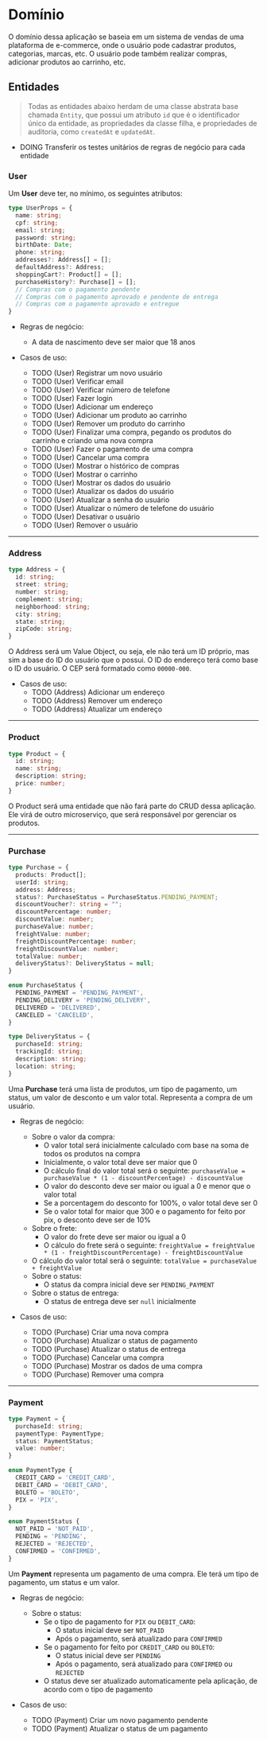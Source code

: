 # Domínio

O domínio dessa aplicação se baseia em um sistema de vendas de uma plataforma de e-commerce, onde o usuário pode cadastrar produtos, categorias, marcas, etc. O usuário pode também realizar compras, adicionar produtos ao carrinho, etc.

## Entidades

> Todas as entidades abaixo herdam de uma classe abstrata base chamada `Entity`, que possui um atributo `id` que é o identificador único da entidade, as propriedades da classe filha, e propriedades de auditoria, como `createdAt` e `updatedAt`.

- DOING Transferir os testes unitários de regras de negócio para cada entidade

### User

Um **User** deve ter, no mínimo, os seguintes atributos:

```typescript
type UserProps = {
  name: string;
  cpf: string;
  email: string;
  password: string;
  birthDate: Date;
  phone: string;
  addresses?: Address[] = [];
  defaultAddress?: Address;
  shoppingCart?: Product[] = [];
  purchaseHistory?: Purchase[] = [];
  // Compras com o pagamento pendente
  // Compras com o pagamento aprovado e pendente de entrega
  // Compras com o pagamento aprovado e entregue
}
```

- Regras de negócio:
  - A data de nascimento deve ser maior que 18 anos

- Casos de uso:
  - TODO (User) Registrar um novo usuário
  - TODO (User) Verificar email
  - TODO (User) Verificar número de telefone
  - TODO (User) Fazer login
  - TODO (User) Adicionar um endereço
  - TODO (User) Adicionar um produto ao carrinho
  - TODO (User) Remover um produto do carrinho
  - TODO (User) Finalizar uma compra, pegando os produtos do carrinho e criando uma nova compra
  - TODO (User) Fazer o pagamento de uma compra
  - TODO (User) Cancelar uma compra
  - TODO (User) Mostrar o histórico de compras
  - TODO (User) Mostrar o carrinho
  - TODO (User) Mostrar os dados do usuário
  - TODO (User) Atualizar os dados do usuário
  - TODO (User) Atualizar a senha do usuário
  - TODO (User) Atualizar o número de telefone do usuário
  - TODO (User) Desativar o usuário
  - TODO (User) Remover o usuário

---

### Address

```typescript
type Address = {
  id: string;
  street: string;
  number: string;
  complement: string;
  neighborhood: string;
  city: string;
  state: string;
  zipCode: string;
}
```

O Address será um Value Object, ou seja, ele não terá um ID próprio, mas sim a base do ID do usuário que o possui. O ID do endereço terá como base o ID do usuário. O CEP será formatado como `00000-000`.

- Casos de uso:
  - TODO (Address) Adicionar um endereço
  - TODO (Address) Remover um endereço
  - TODO (Address) Atualizar um endereço

---

### Product

```typescript
type Product = {
  id: string;
  name: string;
  description: string;
  price: number;
}
```

O Product será uma entidade que não fará parte do CRUD dessa aplicação. Ele virá de outro microserviço, que será responsável por gerenciar os produtos.

---

### Purchase

```typescript
type Purchase = {
  products: Product[];
  userId: string;
  address: Address; 
  status?: PurchaseStatus = PurchaseStatus.PENDING_PAYMENT;
  discountVoucher?: string = "";
  discountPercentage: number;
  discountValue: number;
  purchaseValue: number;
  freightValue: number;
  freightDiscountPercentage: number;
  freightDiscountValue: number;
  totalValue: number;
  deliveryStatus?: DeliveryStatus = null;
}

enum PurchaseStatus {
  PENDING_PAYMENT = 'PENDING_PAYMENT',
  PENDING_DELIVERY = 'PENDING_DELIVERY',
  DELIVERED = 'DELIVERED',
  CANCELED = 'CANCELED',
}

type DeliveryStatus = {
  purchaseId: string;
  trackingId: string;
  description: string;
  location: string;
}
```

Uma **Purchase** terá uma lista de produtos, um tipo de pagamento, um status, um valor de desconto e um valor total. Representa a compra de um usuário.

- Regras de negócio:
  - Sobre o valor da compra:
    - O valor total será inicialmente calculado com base na soma de todos os produtos na compra
    - Inicialmente, o valor total deve ser maior que 0
    - O cálculo final do valor total será o seguinte:
      `purchaseValue = purchaseValue * (1 - discountPercentage) - discountValue`
    - O valor do desconto deve ser maior ou igual a 0 e menor que o valor total
    - Se a porcentagem do desconto for 100%, o valor total deve ser 0
    - Se o valor total for maior que 300 e o pagamento for feito por pix, o desconto deve ser de 10%
  - Sobre o frete:
    - O valor do frete deve ser maior ou igual a 0
    - O cálculo do frete será o seguinte:
      `freightValue = freightValue * (1 - freightDiscountPercentage) - freightDiscountValue`
  - O cálculo do valor total será o seguinte:
    `totalValue = purchaseValue + freightValue`
  - Sobre o status:
    - O status da compra inicial deve ser `PENDING_PAYMENT`
  - Sobre o status de entrega:
    - O status de entrega deve ser `null` inicialmente

- Casos de uso:
  - TODO (Purchase) Criar uma nova compra
  - TODO (Purchase) Atualizar o status de pagamento
  - TODO (Purchase) Atualizar o status de entrega
  - TODO (Purchase) Cancelar uma compra
  - TODO (Purchase) Mostrar os dados de uma compra
  - TODO (Purchase) Remover uma compra

---

### Payment

```typescript
type Payment = {
  purchaseId: string;
  paymentType: PaymentType;
  status: PaymentStatus;
  value: number;
}

enum PaymentType {
  CREDIT_CARD = 'CREDIT_CARD',
  DEBIT_CARD = 'DEBIT_CARD',
  BOLETO = 'BOLETO',
  PIX = 'PIX',
}

enum PaymentStatus {
  NOT_PAID = 'NOT_PAID',
  PENDING = 'PENDING',
  REJECTED = 'REJECTED',
  CONFIRMED = 'CONFIRMED',
}
```

Um **Payment** representa um pagamento de uma compra. Ele terá um tipo de pagamento, um status e um valor.

- Regras de negócio:
  - Sobre o status:
    - Se o tipo de pagamento for `PIX` ou `DEBIT_CARD`:
      - O status inicial deve ser `NOT_PAID`
      - Após o pagamento, será atualizado para `CONFIRMED`
    - Se o pagamento for feito por `CREDIT_CARD` ou `BOLETO`:
      - O status inicial deve ser `PENDING`
      - Após o pagamento, será atualizado para `CONFIRMED` ou `REJECTED`
    - O status deve ser atualizado automaticamente pela aplicação, de acordo com o tipo de pagamento

- Casos de uso:
  - TODO (Payment) Criar um novo pagamento pendente
  - TODO (Payment) Atualizar o status de um pagamento
